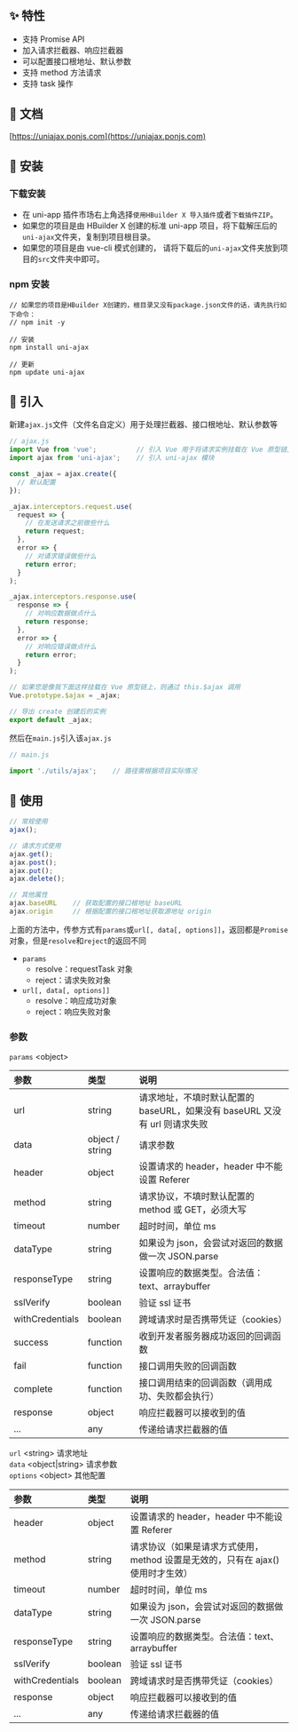 ## ✨ 特性

- 支持 Promise API
- 加入请求拦截器、响应拦截器
- 可以配置接口根地址、默认参数
- 支持 method 方法请求
- 支持 task 操作

## 🍟 文档

[https://uniajax.ponjs.com](https://uniajax.ponjs.com)

## 🥗 安装

### 下载安装

- 在 uni-app 插件市场右上角选择`使用HBuilder X 导入插件`或者`下载插件ZIP`。
- 如果您的项目是由 HBuilder X 创建的标准 uni-app 项目，将下载解压后的`uni-ajax`文件夹，复制到项目根目录。
- 如果您的项目是由 vue-cli 模式创建的， 请将下载后的`uni-ajax`文件夹放到项目的`src`文件夹中即可。

### npm 安装

```
// 如果您的项目是HBuilder X创建的，根目录又没有package.json文件的话，请先执行如下命令：
// npm init -y

// 安装
npm install uni-ajax

// 更新
npm update uni-ajax
```

## 🥐 引入

新建`ajax.js`文件（文件名自定义）用于处理拦截器、接口根地址、默认参数等

```JavaScript
// ajax.js
import Vue from 'vue';          // 引入 Vue 用于将请求实例挂载在 Vue 原型链上
import ajax from 'uni-ajax';    // 引入 uni-ajax 模块

const _ajax = ajax.create({
  // 默认配置
});

_ajax.interceptors.request.use(
  request => {
    // 在发送请求之前做些什么
    return request;
  },
  error => {
    // 对请求错误做些什么
    return error;
  }
);

_ajax.interceptors.response.use(
  response => {
    // 对响应数据做点什么
    return response;
  },
  error => {
    // 对响应错误做点什么
    return error;
  }
);

// 如果您是像我下面这样挂载在 Vue 原型链上，则通过 this.$ajax 调用
Vue.prototype.$ajax = _ajax;

// 导出 create 创建后的实例
export default _ajax;
```

然后在`main.js`引入该`ajax.js`

```JavaScript
// main.js

import './utils/ajax';    // 路径需根据项目实际情况
```

## 🥪 使用

```JavaScript
// 常规使用
ajax();

// 请求方式使用
ajax.get();
ajax.post();
ajax.put();
ajax.delete();

// 其他属性
ajax.baseURL    // 获取配置的接口根地址 baseURL
ajax.origin     // 根据配置的接口根地址获取源地址 origin
```

上面的方法中，传参方式有`params`或`url[, data[, options]]`，返回都是`Promise`对象，但是`resolve`和`reject`的返回不同

- `params`
  - resolve：requestTask 对象
  - reject：请求失败对象
- `url[, data[, options]]`
  - resolve：响应成功对象
  - reject：响应失败对象

### 参数

`params` \<object\>

| 参数            | 类型            | 说明                                                                       |
| :-------------- | :-------------- | :------------------------------------------------------------------------- |
| url             | string          | 请求地址，不填时默认配置的 baseURL，如果没有 baseURL 又没有 url 则请求失败 |
| data            | object / string | 请求参数                                                                   |
| header          | object          | 设置请求的 header，header 中不能设置 Referer                               |
| method          | string          | 请求协议，不填时默认配置的 method 或 GET，必须大写                         |
| timeout         | number          | 超时时间，单位 ms                                                          |
| dataType        | string          | 如果设为 json，会尝试对返回的数据做一次 JSON.parse                         |
| responseType    | string          | 设置响应的数据类型。合法值：text、arraybuffer                              |
| sslVerify       | boolean         | 验证 ssl 证书                                                              |
| withCredentials | boolean         | 跨域请求时是否携带凭证（cookies）                                          |
| success         | function        | 收到开发者服务器成功返回的回调函数                                         |
| fail            | function        | 接口调用失败的回调函数                                                     |
| complete        | function        | 接口调用结束的回调函数（调用成功、失败都会执行）                           |
| response        | object          | 响应拦截器可以接收到的值                                                   |
| ...             | any             | 传递给请求拦截器的值                                                       |

`url` \<string\> 请求地址  
`data` \<object|string\> 请求参数  
`options` \<object\> 其他配置

| 参数            | 类型    | 说明                                                                            |
| :-------------- | :------ | :------------------------------------------------------------------------------ |
| header          | object  | 设置请求的 header，header 中不能设置 Referer                                    |
| method          | string  | 请求协议（如果是请求方式使用，method 设置是无效的，只有在 ajax() 使用时才生效） |
| timeout         | number  | 超时时间，单位 ms                                                               |
| dataType        | string  | 如果设为 json，会尝试对返回的数据做一次 JSON.parse                              |
| responseType    | string  | 设置响应的数据类型。合法值：text、arraybuffer                                   |
| sslVerify       | boolean | 验证 ssl 证书                                                                   |
| withCredentials | boolean | 跨域请求时是否携带凭证（cookies）                                               |
| response        | object  | 响应拦截器可以接收到的值                                                        |
| ...             | any     | 传递给请求拦截器的值                                                            |

